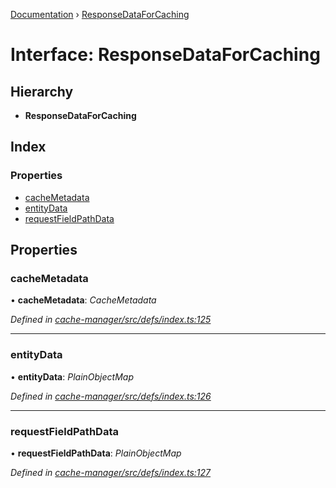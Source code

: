 [Documentation](../README.md) › [ResponseDataForCaching](responsedataforcaching.md)

# Interface: ResponseDataForCaching

## Hierarchy

* **ResponseDataForCaching**

## Index

### Properties

* [cacheMetadata](responsedataforcaching.md#cachemetadata)
* [entityData](responsedataforcaching.md#entitydata)
* [requestFieldPathData](responsedataforcaching.md#requestfieldpathdata)

## Properties

###  cacheMetadata

• **cacheMetadata**: *CacheMetadata*

*Defined in [cache-manager/src/defs/index.ts:125](https://github.com/badbatch/graphql-box/blob/72586b55/packages/cache-manager/src/defs/index.ts#L125)*

___

###  entityData

• **entityData**: *PlainObjectMap*

*Defined in [cache-manager/src/defs/index.ts:126](https://github.com/badbatch/graphql-box/blob/72586b55/packages/cache-manager/src/defs/index.ts#L126)*

___

###  requestFieldPathData

• **requestFieldPathData**: *PlainObjectMap*

*Defined in [cache-manager/src/defs/index.ts:127](https://github.com/badbatch/graphql-box/blob/72586b55/packages/cache-manager/src/defs/index.ts#L127)*
